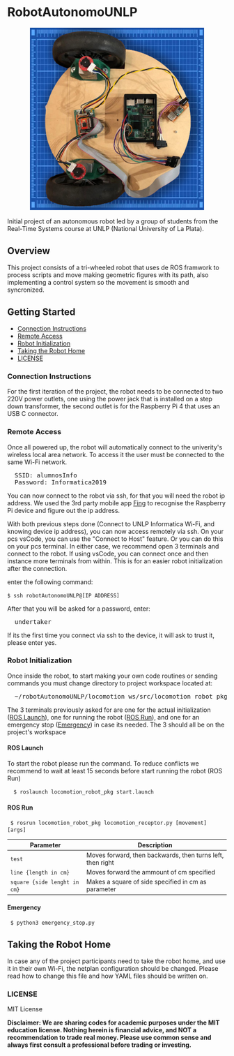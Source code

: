 # RobotAutonomoUNLP

<p align="center">
  <img width="400" src="https://github.com/InfinioKneza/RobotAutonomoUNLP/blob/master/blob/master/robot/robot-cover.jpg" alt="Autonomous robot cover image">
</p>

Initial project of an autonomous robot led by a group of students from the Real-Time Systems course at UNLP (National University of La Plata).

## Overview
This project consists of a tri-wheeled robot that uses de ROS framwork to process scripts and move making geometric figures with its path, also implementing a control system so the movement is smooth and syncronized.

## Getting Started

- [Connection Instructions](#connection-instructions)
- [Remote Access](#remote-access)
- [Robot Initialization](#robot-initialization)
- [Taking the Robot Home](#taking-home)
- [LICENSE](#license)

### Connection Instructions
<a name="connection-instructions"></a>

For the first iteration of the project, the robot needs to be connected to two 220V power outlets, one using the power jack that is installed on a step down transformer, the second outlet is for the Raspberry Pi 4 that uses an USB C connector.

### Remote Access
<a name="remote-access"></a>

Once all powered up, the robot will automatically connect to the univerity's wireless local area network.
To access it the user must be connected to the same Wi-Fi network.
<pre>
  SSID: alumnosInfo
  Password: Informatica2019
</pre>

You can now connect to the robot via ssh, for that you will need the robot ip address.
We used the 3rd party mobile app [Fing](https://play.google.com/store/apps/details?id=com.overlook.android.fing&hl=es&gl=US) to recognise the Raspberry Pi device and figure out the ip address.

With both previous steps done (Connect to UNLP Informatica Wi-Fi, and knowing device ip address), you can now access remotely via ssh.
On your pcs vsCode, you can use the "Connect to Host" feature. Or you can do this on your pcs terminal.
In either case, we recommend open 3 terminals and connect to the robot. If using vsCode, you can connect once and then instance more terminals from within.
This is for an easier robot initialization after the connection.

enter the following command:

```
$ ssh robotAutonomoUNLP@[IP ADDRESS]
```

After that you will be asked for a password, enter:
<pre>
  undertaker
</pre>

If its the first time you connect via ssh to the device, it will ask to trust it, please enter yes.

### Robot Initialization
<a name="robot-initialization"></a>

Once inside the robot, to start making your own code routines or sending commands you must change directory to project workspace located at:

<pre>
  ~/robotAutonomoUNLP/locomotion_ws/src/locomotion_robot_pkg/src/
</pre>

The 3 terminals previously asked for are one for the actual initialization ([ROS Launch](#ros-launch)), one for running the robot ([ROS Run](#ros-run)), and one for an emergency stop ([Emergency](#ros-emergency)) in case its needed.
The 3 should all be on the project's workspace

#### ROS Launch
<a name="ros-launch"></a>

To start the robot please run the command. To reduce conflicts we recommend to wait at least 15 seconds before start running the robot (ROS Run) 

```
  $ roslaunch locomotion_robot_pkg start.launch
```

#### ROS Run
<a name="ros-run"></a>

```
 $ rosrun locomotion_robot_pkg locomotion_receptor.py [movement] [args] 
```

| Parameter                     | Description                                               |
|-------------------------------|-----------------------------------------------------------|
| `test`                        | Moves forward, then backwards, then turns left, then right|
| `line {length in cm}`         | Moves forward the ammount of cm specified                 |
| `square {side lenght in cm}`  | Makes a square of side specified in cm as parameter       |

#### Emergency
<a name="ros-emergency"></a>

```
 $ python3 emergency_stop.py 
```

## Taking the Robot Home
<a name="taking-home"></a>

In case any of the project participants need to take the robot home, and use it in their own Wi-Fi, the netplan configuration should be changed. Please read how to change this file and how YAML files should be written on.

### LICENSE
<a name="license"></a>

MIT License

**Disclaimer: We are sharing codes for academic purposes under the MIT education license. Nothing herein is financial advice, and NOT a recommendation to trade real money. Please use common sense and always first consult a professional before trading or investing.**
